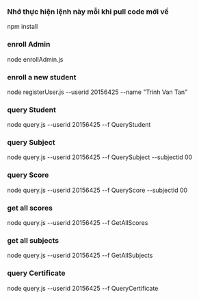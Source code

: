 ### Nhớ thực hiện lệnh này mỗi khi pull code mới về

npm install

### enroll Admin

node enrollAdmin.js

### enroll a new student

node registerUser.js --userid 20156425 --name "Trinh Van Tan"

### query Student

node query.js --userid 20156425 --f QueryStudent

### query Subject

node query.js --userid 20156425 --f QuerySubject --subjectid 00

### query Score

node query.js --userid 20156425 --f QueryScore --subjectid 00

### get all scores

node query.js --userid 20156425 --f GetAllScores

### get all subjects

node query.js --userid 20156425 --f GetAllSubjects

### query Certificate

node query.js --userid 20156425 --f QueryCertificate